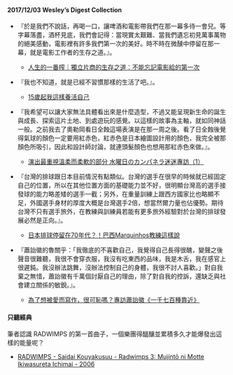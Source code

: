 #### 2017/12/03 Wesley’s Digest Collection

- 『於是我們不說話，再喝一口，讓啤酒和電影帶我們在那一幕多待一會兒。等字幕落盡，酒杯見底，我們會記得：當現實太艱難、當我們遺忘初見萬事萬物的絕美感動，電影裡有許多我們第一次的美好。時不時在微醺中停留在那一幕，就是電影工作者的生存之道。』。
  - [人生的一番搾｜獨立片商的生存之道：不能忘記電影給的第一次](http://www.biosmonthly.com/issue_topic/9288)
  
- 『我也不知道，就是已經不習慣那樣的生活了吧。』。
  - [15歲起我這樣養活自己](https://www.twreporter.org/i/high-risk-youth-life-is-a-struggle)
  
- 『我希望可以讓大家無法具體看出來是什麼造型，不過又能呈現新生命的誕生與成長、探索這片土地、到處遊玩的感覺。以這樣的故事為主軸，就如同神話一般。之前我去了奧勒岡看日全蝕這場表演是在那一周之後。看了日全蝕後覺得氣球的顏色一定要用紅赤色，紅赤色是日本繪圖設計用的顏色，我完全被那顏色所吸引，因此和設計師討論，就連頭髮顏色也想用那紅赤色來做。』。
  - [演出最重視溫柔而柔軟的部分 水曜日のカンパネラ迷迷專訪（1）](http://memeon-music.com/2017/11/01/wednesday-campanella-interview/)
  
- 『台灣的排球跟日本目前情況有點類似。台灣的選手在很早的時候就已經固定自己的位置，所以在其他位置方面的基礎能力並不好，很明顯台灣高的選手接發球的能力略差矮的選手一截；另外，在重量訓練上跟西方國家比也略顯不足，外國選手身材的厚度大概是台灣選手2倍，想當然爾力量也佔優勢。期待台灣不只有選手旅外，在教練與訓練員若能有更多旅外經驗對於台灣的排球發展必然是正向。』。
  - [日本排球停留在70年代？！巴西Marquinhos教練這樣說](http://volleyball.biji.co/index.php?q=news&act=info&id=1145)


- 『蕭詒徽的魯關乎：「我徹底的不喜歡自己，我覺得自己長得很醜，變聲之後聲音很難聽，我很不會穿衣服，我沒有吃東西的品味，我是木舌，我在感官上很遲鈍。我沒辦法跳舞，沒辦法控制自己的身體，我很不討人喜歡。」對自我棄之無惜，蕭詒徽有千萬個討厭自己的理由，除了對自我的控訴，還缺乏與社會建立關係的敏銳。』。
  - [為了想被愛而寫作，很可恥嗎？專訪蕭詒徽《一千七百種靠近》](http://www.biosmonthly.com/interview_topic/9286)





#### 只聽經典
筆者認識 RADWIMPS 的第一首曲子，一個樂團得醞釀並累積多久才能爆發出這樣的能量呢？
- [RADWIMPS - Saidai Kouyakusuu - Radwimps 3: Mujintō ni Motte Ikiwasureta Ichimai - 2006](https://www.youtube.com/watch?v=cDpL4-UEs5s)